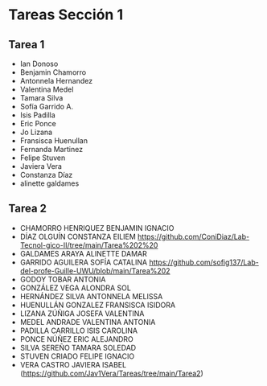 # Tareas Sección 1

## Tarea 1
* Ian Donoso
* Benjamin Chamorro
* Antonnela Hernandez
* Valentina Medel 
* Tamara Silva 
* Sofía Garrido A.
* Isis Padilla
* Eric Ponce
* Jo Lizana
* Fransisca Huenullan
* Fernanda Martinez 
* Felipe Stuven
* Javiera Vera
* Constanza Díaz
* alinette galdames

## Tarea 2
* CHAMORRO HENRIQUEZ BENJAMIN IGNACIO
* DÍAZ OLGUÍN CONSTANZA EILIEM https://github.com/ConiDiaz/Lab-Tecnol-gico-II/tree/main/Tarea%202%20
* GALDAMES ARAYA ALINETTE DAMAR
* GARRIDO AGUILERA SOFÍA CATALINA https://github.com/sofig137/Lab-del-profe-Guille-UWU/blob/main/Tarea%202
* GODOY TOBAR ANTONIA
* GONZÁLEZ VEGA ALONDRA SOL
* HERNÁNDEZ SILVA ANTONNELA MELISSA
* HUENULLÁN GONZALEZ FRANSISCA ISIDORA
* LIZANA ZÚÑIGA JOSEFA VALENTINA
* MEDEL ANDRADE VALENTINA ANTONIA
* PADILLA CARRILLO ISIS CAROLINA
* PONCE NÚÑEZ ERIC ALEJANDRO
* SILVA SEREÑO TAMARA SOLEDAD
* STUVEN CRIADO FELIPE IGNACIO
* VERA CASTRO JAVIERA ISABEL (https://github.com/Jav1Vera/Tareas/tree/main/Tarea2)
